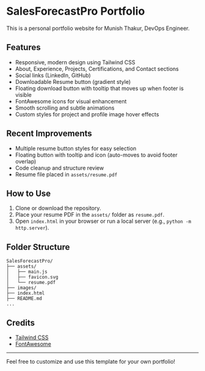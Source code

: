 # SalesForecastPro Portfolio

This is a personal portfolio website for Munish Thakur, DevOps Engineer.

## Features
- Responsive, modern design using Tailwind CSS
- About, Experience, Projects, Certifications, and Contact sections
- Social links (LinkedIn, GitHub)
- Downloadable Resume button (gradient style)
- Floating download button with tooltip that moves up when footer is visible
- FontAwesome icons for visual enhancement
- Smooth scrolling and subtle animations
- Custom styles for project and profile image hover effects

## Recent Improvements
- Multiple resume button styles for easy selection
- Floating button with tooltip and icon (auto-moves to avoid footer overlap)
- Code cleanup and structure review
- Resume file placed in `assets/resume.pdf`

## How to Use
1. Clone or download the repository.
2. Place your resume PDF in the `assets/` folder as `resume.pdf`.
3. Open `index.html` in your browser or run a local server (e.g., `python -m http.server`).

## Folder Structure
```
SalesForecastPro/
├── assets/
│   ├── main.js
│   ├── favicon.svg
│   └── resume.pdf
├── images/
├── index.html
├── README.md
...
```

## Credits
- [Tailwind CSS](https://tailwindcss.com/)
- [FontAwesome](https://fontawesome.com/)

---
Feel free to customize and use this template for your own portfolio! 